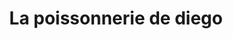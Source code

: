 ---
title: "La poissonnerie de diego"
url: /saint-pierre/la-poissonnerie-de-diego/
shop: fruits de mer
---